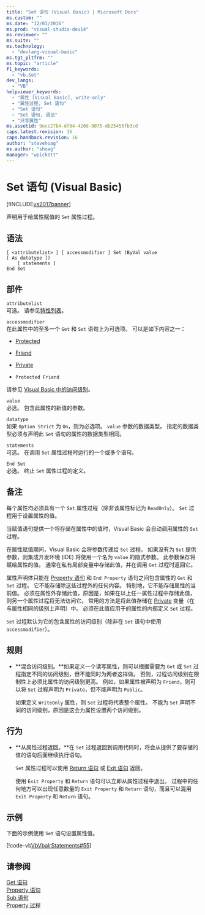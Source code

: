```yaml
---
title: "Set 语句 (Visual Basic) | Microsoft Docs"
ms.custom: ""
ms.date: "12/03/2016"
ms.prod: "visual-studio-dev14"
ms.reviewer: ""
ms.suite: ""
ms.technology: 
  - "devlang-visual-basic"
ms.tgt_pltfrm: ""
ms.topic: "article"
f1_keywords: 
  - "vb.Set"
dev_langs: 
  - "VB"
helpviewer_keywords: 
  - "属性 [Visual Basic], write-only"
  - "属性过程, Set 语句"
  - "Set 语句"
  - "Set 语句, 语法"
  - "只写属性"
ms.assetid: 9ecc27b4-df84-420d-9075-db25455fb3cd
caps.latest.revision: 16
caps.handback.revision: 16
author: "stevehoag"
ms.author: "shoag"
manager: "wpickett"
---
```

# Set 语句 (Visual Basic)
[!INCLUDE[vs2017banner](../../../csharp/includes/vs2017banner.md)]

声明用于给属性赋值的 `Set` 属性过程。  
  
## 语法  
  
```  
[ <attributelist> ] [ accessmodifier ] Set (ByVal value [ As datatype ])  
    [ statements ]  
End Set  
```  
  
## 部件  
 `attributelist`  
 可选。  请参见[特性列表](../../../visual-basic/language-reference/statements/attribute-list.md)。  
  
 `accessmodifier`  
 在此属性中的至多一个 `Get` 和 `Set` 语句上为可选项。  可以是如下内容之一：  
  
-   [Protected](../../../visual-basic/language-reference/modifiers/protected.md)  
  
-   [Friend](../../../visual-basic/language-reference/modifiers/friend.md)  
  
-   [Private](../../../visual-basic/language-reference/modifiers/private.md)  
  
-   `Protected Friend`  
  
 请参见 [Visual Basic 中的访问级别](../../../visual-basic/programming-guide/language-features/declared-elements/access-levels.md)。  
  
 `value`  
 必选。  包含此属性的新值的参数。  
  
 `datatype`  
 如果 `Option Strict` 为 `On`，则为必选项。  `value` 参数的数据类型。  指定的数据类型必须与声明此 `Set` 语句的属性的数据类型相同。  
  
 `statements`  
 可选。  在调用 `Set` 属性过程时运行的一个或多个语句。  
  
 `End Set`  
 必选。  终止 `Set` 属性过程的定义。  
  
## 备注  
 每个属性均必须具有一个 `Set` 属性过程（除非该属性标记为 `ReadOnly`）。  `Set` 过程用于设置属性的值。  
  
 当赋值语句提供一个将存储在属性中的值时，Visual Basic 会自动调用属性的 `Set` 过程。  
  
 在属性赋值期间，Visual Basic 会将参数传递给 `Set` 过程。  如果没有为 `Set` 提供参数，则集成开发环境 \(IDE\) 将使用一个名为 `value` 的隐式参数。  此参数保存将赋给属性的值。  通常在私有局部变量中存储此值，并在调用 `Get` 过程时返回它。  
  
 属性声明体只能在 [Property 语句](../../../visual-basic/language-reference/statements/property-statement.md) 和 `End Property` 语句之间包含属性的 `Get` 和 `Set` 过程。  它不能存储除这些过程外的任何内容。  特别地，它不能存储属性的当前值。  必须在属性外存储此值，原因是，如果在以上任一属性过程中存储此值，则另一个属性过程将无法访问它。  常用的方法是将此值存储在 [Private](../../../visual-basic/language-reference/modifiers/private.md) 变量（在与属性相同的级别上声明）中。  必须在此值应用于的属性的内部定义 `Set` 过程。  
  
 `Set` 过程默认为它的包含属性的访问级别（除非在 `Set` 语句中使用 `accessmodifier`）。  
  
## 规则  
  
-   **混合访问级别。**如果定义一个读写属性，则可以根据需要为 `Get` 或 `Set` 过程指定不同的访问级别，但不能同时为两者这样做。  否则，过程访问级别在限制性上必须比属性的访问级别更高。  例如，如果属性被声明为 `Friend`，则可以将 `Set` 过程声明为 `Private`，但不能声明为 `Public`。  
  
     如果定义 `WriteOnly` 属性，则 `Set` 过程将代表整个属性。  不能为 `Set` 声明不同的访问级别，原因是这会为属性设置两个访问级别。  
  
## 行为  
  
-   **从属性过程返回。**在 `Set` 过程返回到调用代码时，将会从提供了要存储的值的语句后面继续执行语句。  
  
     `Set` 属性过程可以使用 [Return 语句](../../../visual-basic/language-reference/statements/return-statement.md) 或 [Exit 语句](../../../visual-basic/language-reference/statements/exit-statement.md) 返回。  
  
     使用 `Exit Property` 和 `Return` 语句可以立即从属性过程中退出。  过程中的任何地方可以出现任意数量的 `Exit Property` 和 `Return` 语句，而且可以混用 `Exit Property` 和 `Return` 语句。  
  
## 示例  
 下面的示例使用 `Set` 语句设置属性值。  
  
 [!code-vb[VbVbalrStatements#55](../../../visual-basic/language-reference/error-messages/codesnippet/VisualBasic/set-statement_1.vb)]  
  
## 请参阅  
 [Get 语句](../../../visual-basic/language-reference/statements/get-statement.md)   
 [Property 语句](../../../visual-basic/language-reference/statements/property-statement.md)   
 [Sub 语句](../../../visual-basic/language-reference/statements/sub-statement.md)   
 [Property 过程](../../../visual-basic/programming-guide/language-features/procedures/property-procedures.md)